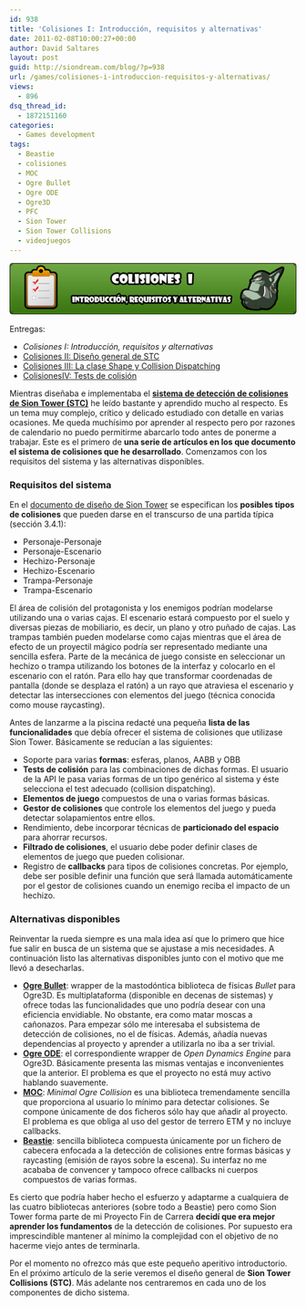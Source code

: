 ```yaml
---
id: 938
title: 'Colisiones I: Introducción, requisitos y alternativas'
date: 2011-02-08T10:00:27+00:00
author: David Saltares
layout: post
guid: http://siondream.com/blog/?p=938
url: /games/colisiones-i-introduccion-requisitos-y-alternativas/
views:
  - 896
dsq_thread_id:
  - 1872151160
categories:
  - Games development
tags:
  - Beastie
  - colisiones
  - MOC
  - Ogre Bullet
  - Ogre ODE
  - Ogre3D
  - PFC
  - Sion Tower
  - Sion Tower Collisions
  - videojuegos
---
```


![colisiones-1.png](/img/wp/colisiones-1.png)

Entregas:

* _Colisiones I: Introducción, requisitos y alternativas_
* [Colisiones II: Diseño general de STC](/proyectos/pfc/sion-tower/colisiones-ii-diseno-general-de-stc/)
* [Colisiones III: La clase Shape y Collision Dispatching](../proyectos/pfc/sion-tower/colisiones-iii-shape-y-collision-dispatching/)
* [ColisionesIV: Tests de colisión](/proyectos/pfc/sion-tower/colisiones-iv-tests-de-colision/)

Mientras diseñaba e implementaba el [**sistema de detección de colisiones de Sion Tower (STC)**](/proyectos/pfc/sion-tower/stc-sion-tower-collisions-v0-1/) he leído bastante y aprendido mucho al respecto. Es un tema muy complejo, crítico y delicado estudiado con detalle en varias ocasiones. Me queda muchísimo por aprender al respecto pero por razones de calendario no puedo permitirme abarcarlo todo antes de ponerme a trabajar. Este es el primero de **una serie de artículos en los que documento el sistema de colisiones que he desarrollado**. Comenzamos con los requisitos del sistema y las alternativas disponibles.

### Requisitos del sistema

En el [documento de diseño de Sion Tower](http://forja.rediris.es/frs/download.php/2019/gdd.pdf) se especifican los **posibles tipos de colisiones** que pueden darse en el transcurso de una partida típica (sección 3.4.1):

*   Personaje-Personaje
*   Personaje-Escenario
*   Hechizo-Personaje
*   Hechizo-Escenario
*   Trampa-Personaje
*   Trampa-Escenario

El área de colisión del protagonista y los enemigos podrían modelarse utilizando una o varias cajas. El escenario estará compuesto por el suelo y diversas piezas de mobiliario, es decir, un plano y otro puñado de cajas. Las trampas también pueden modelarse como cajas mientras que el área de efecto de un proyectil mágico podría ser representado mediante una sencilla esfera. Parte de la mecánica de juego consiste en seleccionar un hechizo o trampa utilizando los botones de la interfaz y colocarlo en el escenario con el ratón. Para ello hay que transformar coordenadas de pantalla (donde se desplaza el ratón) a un rayo que atraviesa el escenario y detectar las intersecciones con elementos del juego (técnica conocida como mouse raycasting).

Antes de lanzarme a la piscina redacté una pequeña **lista de las funcionalidades** que debía ofrecer el sistema de colisiones que utilizase Sion Tower. Básicamente se reducían a las siguientes:

*   Soporte para varias **formas**: esferas, planos, AABB y OBB
*   **Tests de colisión** para las combinaciones de dichas formas. El usuario de la API le pasa varias formas de un tipo genérico al sistema y éste selecciona el test adecuado (collision dispatching).
*   **Elementos de juego** compuestos de una o varias formas básicas.
*   **Gestor de colisiones** que controle los elementos del juego y pueda detectar solapamientos entre ellos.
*   Rendimiento, debe incorporar técnicas de **particionado del espacio** para ahorrar recursos.
*   **Filtrado de colisiones**, el usuario debe poder definir clases de elementos de juego que pueden colisionar.
*   Registro de **callbacks** para tipos de colisiones concretas. Por ejemplo, debe ser posible definir una función que será llamada automáticamente por el gestor de colisiones cuando un enemigo reciba el impacto de un hechizo.

### Alternativas disponibles

Reinventar la rueda siempre es una mala idea así que lo primero que hice fue salir en busca de un sistema que se ajustase a mis necesidades. A continuación listo las alternativas disponibles junto con el motivo que me llevó a desecharlas.

*   [**Ogre Bullet**](http://www.ogre3d.org/tikiwiki/OgreBullet): wrapper de la mastodóntica biblioteca de físicas *Bullet* para Ogre3D. Es multiplataforma (disponible en decenas de sistemas) y ofrece todas las funcionalidades que uno podría desear con una eficiencia envidiable. No obstante, era como matar moscas a cañonazos. Para empezar sólo me interesaba el subsistema de detección de colisiones, no el de físicas. Además, añadía nuevas dependencias al proyecto y aprender a utilizarla no iba a ser trivial.
*   [**Ogre ODE**](http://www.ogre3d.org/tikiwiki/OgreODE): el correspondiente wrapper de *Open Dynamics Engine* para Ogre3D. Básicamente presenta las mismas ventajas e inconvenientes que la anterior. El problema es que el proyecto no está muy activo hablando suavemente.
*   [**MOC**](http://www.ogre3d.org/forums/viewtopic.php?t=45267): *Minimal Ogre Collision* es una biblioteca tremendamente sencilla que proporciona al usuario lo mínimo para detectar colisiones. Se compone únicamente de dos ficheros sólo hay que añadir al proyecto. El problema es que obliga al uso del gestor de terrero ETM y no incluye callbacks.
*   [**Beastie**](http://www.ogre3d.org/forums/viewtopic.php?f=11&t=59063&sid=cc6db1211f8a5d839f73e2039a40711b): sencilla biblioteca compuesta únicamente por un fichero de cabecera enfocada a la detección de colisiones entre formas básicas y raycasting (emisión de rayos sobre la escena). Su interfaz no me acababa de convencer y tampoco ofrece callbacks ni cuerpos compuestos de varias formas.

Es cierto que podría haber hecho el esfuerzo y adaptarme a cualquiera de las cuatro bibliotecas anteriores (sobre todo a Beastie) pero como Sion Tower forma parte de mi Proyecto Fin de Carrera **decidí que era mejor aprender los fundamentos** de la detección de colisiones. Por supuesto era imprescindible mantener al mínimo la complejidad con el objetivo de no hacerme viejo antes de terminarla.

Por el momento no ofrezco más que este pequeño aperitivo introductorio. En el próximo artículo de la serie veremos el diseño general de **Sion Tower Collisions (STC)**. Más adelante nos centraremos en cada uno de los componentes de dicho sistema.